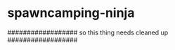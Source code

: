 spawncamping-ninja
==================
##################
so this thing needs cleaned up
##################
